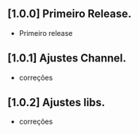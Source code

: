 ## [1.0.0] Primeiro Release.

* Primeiro release
  
## [1.0.1] Ajustes Channel.

* correções

## [1.0.2] Ajustes libs.

* correções